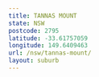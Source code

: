 ```yaml
---
title: TANNAS MOUNT
state: NSW
postcode: 2795
latitude: -33.61757059
longitude: 149.6409463
url: /nsw/tannas-mount/
layout: suburb
---
```

